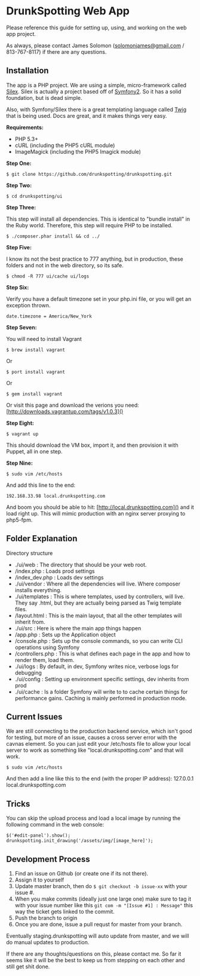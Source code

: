 DrunkSpotting Web App
=====================

Please reference this guide for setting up, using, and working on the web app project.

As always, please contact James Solomon (solomonjames@gmail.com / 813-767-8117) if there are any questions.

Installation
------------

The app is a PHP project.  We are using a simple, micro-framework called [Silex](http://silex.sensiolabs.org/).
Silex is actually a project based off of [Symfony2](http://symfony.com/doc/master/index.html). So it has a solid foundation, but is dead simple.

Also, with Symfony/Silex there is a great templating language called [Twig](twig.sensiolabs.org/) that is being used.  Docs are great, and it makes things very easy.

__Requirements:__

- PHP 5.3+
- cURL (including the PHP5 cURL module)
- ImageMagick (including the PHP5 Imagick module)

__Step One:__

    $ git clone https://github.com/drunkspotting/drunkspotting.git

__Step Two:__

    $ cd drunkspotting/ui

__Step Three:__

This step will install all dependencies.  This is identical to "bundle install" in the Ruby world.
Therefore, this step will require PHP to be installed.

    $ ./composer.phar install && cd ../

__Step Five:__

I know its not the best practice to 777 anything, but in production, these folders and not in the web directory, so its safe.

    $ chmod -R 777 ui/cache ui/logs
    
__Step Six:__

Verify you have a default timezone set in your php.ini file, or you will get an exception thrown.

    date.timezone = America/New_York

__Step Seven:__

You will need to install Vagrant

    $ brew install vagrant

Or
    
    $ port install vagrant
    
Or

    $ gem install vagrant
    
Or visit this page and download the verions you need: [http://downloads.vagrantup.com/tags/v1.0.3]()

__Step Eight:__

    $ vagrant up
    
This should download the VM box, import it, and then provision it with Puppet, all in one step.

__Step Nine:__

    $ sudo vim /etc/hosts
    
And add this line to the end:

    192.168.33.98 local.drunkspotting.com
    
And boom you should be able to hit: [http://local.drunkspotting.com]() and it load right up.  This will mimic production with an nginx server proxying to php5-fpm.

Folder Explanation
------------------

Directory structure

- ./ui/web : The directory that should be your web root.
 - /index.php : Loads prod settings
 - /index_dev.php : Loads dev settings
- ./ui/vendor : Where all the dependencies will live. Where composer installs everything.
- ./ui/templates : This is where templates, used by controllers, will live. They say .html, but they are actually being parsed as Twig template files.
 - /layout.html : This is the main layout, that all the other templates will inherit from.
- ./ui/src : Here is where the main app things happen
 - /app.php : Sets up the Application object
 - /console.php : Sets up the console commands, so you can write CLI operations using Symfony
 - /controllers.php : This is what defines each page in the app and how to render them, load them. 
- ./ui/logs : By default, in dev, Symfony writes nice, verbose logs for debugging
- ./ui/config : Setting up environment specific settings, dev inherits from prod
- ./ui/cache : Is a folder Symfony will write to to cache certain things for performance gains.  Caching is mainly performed in production mode.

Current Issues
--------------

We are still connecting to the production backend service, which isn't good for testing, but more of an issue, causes a cross server error with the cavnas element.  So you can just edit your /etc/hosts file to allow your local server to work as something like "local.drunkspotting.com" and that will work.

    $ sudo vim /etc/hosts
    
And then add a line like this to the end (with the proper IP address): 127.0.0.1 local.drunkspotting.com

Tricks
------

You can skip the upload process and load a local image by running the following command in the web console:

    $('#edit-panel').show(); drunkspotting.init_drawing('/assets/img/[image_here]');


Development Process
-------------------

1. Find an issue on Github (or create one if its not there).
2. Assign it to yourself
3. Update master branch, then do `$ git checkout -b issue-xx` with your issue #.
4. When you make commits (ideally just one large one) make sure to tag it with your issue number like this `git com -m "[Issue #1] : Message"` this way the ticket gets linked to the commit.
5. Push the branch to origin
6. Once you are done, issue a pull requst for master from your branch.

Eventually staging.drunkspotting will auto update from master, and we will do manual updates to production.

If there are any thoughts/questions on this, please contact me.  So far it seems like it will be the best to keep us from stepping on each other and still get shit done.
